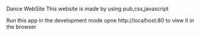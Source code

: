 Dance WebSite
This website is made by using pub,css,javascript


Run this app in the development mode opne http://localhost:80 to view it in the browser
